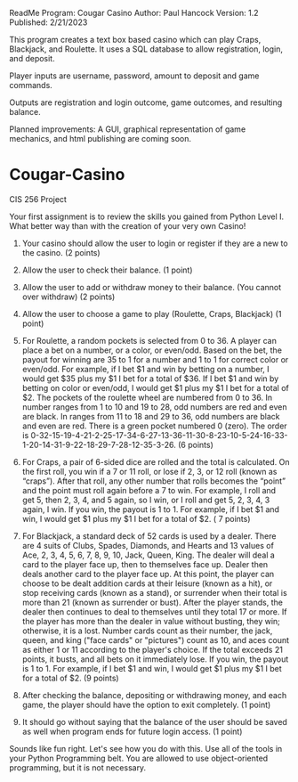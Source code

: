 ReadMe
Program: Cougar Casino
Author: Paul Hancock
Version: 1.2
Published: 2/21/2023

This program creates a text box based casino which can play Craps,
Blackjack, and Roulette. It uses a SQL database to allow registration,
login, and deposit. 

Player inputs are username, password, amount to deposit
and game commands.

Outputs are registration and login outcome, game
outcomes, and resulting balance.

Planned improvements: A GUI, graphical representation of game
mechanics, and html publishing are coming soon.


# Cougar-Casino
CIS 256 Project

Your first assignment is to review the skills you gained from Python Level I. What better way than with the creation of your very own Casino!

1. Your casino should allow the user to login or register if they are a new to the casino. (2 points)

2. Allow the user to check their balance. (1 point)

3. Allow the user to add or withdraw money to their balance. (You cannot over withdraw) (2 points)

4. Allow the user to choose a game to play (Roulette, Craps, Blackjack) (1 point)

5. For Roulette, a random pockets is selected from 0 to 36. A player can place a bet on a number, or a color, or even/odd. Based on the bet, the payout for winning are 35 to 1 for a number and 1 to 1 for correct color or even/odd. For example, if I bet $1 and win by betting on a number, I would get $35 plus my $1 I bet for a total of $36. If I bet $1 and win by betting on color or even/odd, I would get $1 plus my $1 I bet for a total of $2. The pockets of the roulette wheel are numbered from 0 to 36. In number ranges from 1 to 10 and 19 to 28, odd numbers are red and even are black. In ranges from 11 to 18 and 29 to 36, odd numbers are black and even are red. There is a green pocket numbered 0 (zero). The order is 0-32-15-19-4-21-2-25-17-34-6-27-13-36-11-30-8-23-10-5-24-16-33-1-20-14-31-9-22-18-29-7-28-12-35-3-26.  (6 points)

6. For Craps, a pair of 6-sided dice are rolled and the total is calculated. On the first roll, you win if a 7 or 11 roll, or lose if 2, 3, or 12 roll (known as “craps”). After that roll, any other number that rolls becomes the “point” and the point must roll again before a 7 to win. For example, I roll and get 5, then 2, 3, 4, and 5 again, so I win, or I roll and get 5, 2, 3, 4, 3 again, I win. If you win, the payout is 1 to 1. For example, if I bet $1 and win, I would get $1 plus my $1 I bet for a total of $2. ( 7 points)

7. For Blackjack, a standard deck of 52 cards is used by a dealer. There are 4 suits of Clubs, Spades, Diamonds, and Hearts and 13 values of Ace, 2, 3, 4, 5, 6, 7, 8, 9, 10, Jack, Queen, King. The dealer will deal a card to the player face up, then to themselves face up. Dealer then deals another card to the player face up. At this point, the player can choose to be dealt addition cards at their leisure (known as a hit), or stop receiving cards (known as a stand), or surrender when their total is more than 21 (known as surrender or bust). After the player stands, the dealer then continues to deal to themselves until they total 17 or more. If the player has more than the dealer in value without busting, they win; otherwise, it is a lost. Number cards count as their number, the jack, queen, and king ("face cards" or "pictures") count as 10, and aces count as either 1 or 11 according to the player's choice. If the total exceeds 21 points, it busts, and all bets on it immediately lose. If you win, the payout is 1 to 1. For example, if I bet $1 and win, I would get $1 plus my $1 I bet for a total of $2. (9 points)

8. After checking the balance, depositing or withdrawing money, and each game, the player should have the option to exit completely. (1 point)

9. It should go without saying that the balance of the user should be saved as well when program ends for future login access. (1 point)

Sounds like fun right. Let's see how you do with this. Use all of the tools in your Python Programming belt. You are allowed to use object-oriented programming, but it is not necessary. 
